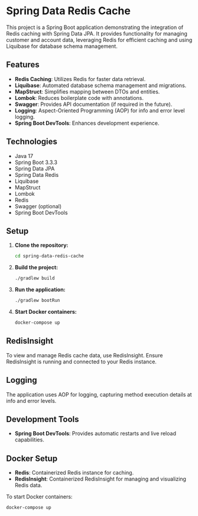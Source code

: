 # Spring Data Redis Cache

This project is a Spring Boot application demonstrating the integration of Redis caching with Spring Data JPA. It provides functionality for managing customer and account data, leveraging Redis for efficient caching and using Liquibase for database schema management.

## Features

- **Redis Caching**: Utilizes Redis for faster data retrieval.
- **Liquibase**: Automated database schema management and migrations.
- **MapStruct**: Simplifies mapping between DTOs and entities.
- **Lombok**: Reduces boilerplate code with annotations.
- **Swagger**: Provides API documentation (if required in the future).
- **Logging**: Aspect-Oriented Programming (AOP) for info and error level logging.
- **Spring Boot DevTools**: Enhances development experience.

## Technologies

- Java 17
- Spring Boot 3.3.3
- Spring Data JPA
- Spring Data Redis
- Liquibase
- MapStruct
- Lombok
- Redis
- Swagger (optional)
- Spring Boot DevTools

## Setup

1. **Clone the repository:**

   ```bash
   cd spring-data-redis-cache
   ```

2. **Build the project:**

   ```bash
   ./gradlew build
   ```

3. **Run the application:**

   ```bash
   ./gradlew bootRun
   ```

4. **Start Docker containers:**

   ```bash
   docker-compose up
   ```

## RedisInsight

To view and manage Redis cache data, use RedisInsight. Ensure RedisInsight is running and connected to your Redis instance.

## Logging

The application uses AOP for logging, capturing method execution details at info and error levels.

## Development Tools

- **Spring Boot DevTools**: Provides automatic restarts and live reload capabilities.

## Docker Setup

- **Redis**: Containerized Redis instance for caching.
- **RedisInsight**: Containerized RedisInsight for managing and visualizing Redis data.

To start Docker containers:

```bash
docker-compose up
```
